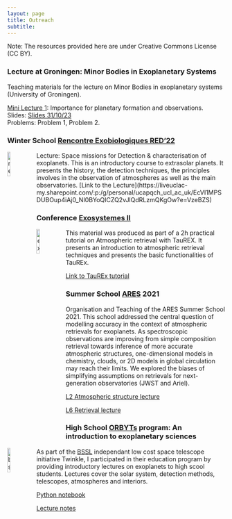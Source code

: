 ```yaml
---
layout: page
title: Outreach
subtitle: 
---
```


Note: The resources provided here are under Creative Commons License (CC BY). 

### Lecture at Groningen: Minor Bodies in Exoplanetary Systems
Teaching materials for the lecture on Minor Bodies in exoplanetary systems (University of Groningen).

<u>Mini Lecture 1</u>: Importance for planetary formation and observations.       <br />
Slides: [Slides 31/10/23](https://liveuclac-my.sharepoint.com/:p:/g/personal/ucapqch_ucl_ac_uk/EYEp-gb9AitFmO1fwf5CcSIB2_naj1YCIsgPs7zJJ2bnxQ?e=4maJ3b)       <br />
Problems: Problem 1, Problem 2.

### Winter School [Rencontre Exobiologiques RED’22](http://www.exobiologie.fr/red/index.php/en/red16-astrobiology-course/)
<img src="https://quentchangeat.github.io/img/red.png" alt="red" width="12%" height="12%" align="left" style="float:left; padding-right:4px">
Lecture: Space missions for Detection & characterisation of exoplanets.
This is an introductory course to extrasolar planets. It presents the history, the detection techniques, the principles involves in the observation of atmospheres as well as the main observatories.
[Link to the Lecture](https://liveuclac-my.sharepoint.com/:p:/g/personal/ucapqch_ucl_ac_uk/EcVI1MPSDUBOup4iAj0_NI0BYoQICZQ2vJlQdRLzmQKgOw?e=VzeBZS)


### Conference [Exosystemes II](https://exosystemes2.sciencesconf.org/)
<img src="https://quentchangeat.github.io/img/exosystemes.png" alt="exosystems" width="12%" height="12%" align="left" style="float:left; padding-right:4px">
This material was produced as part of a 2h practical tutorial on Atmospheric retrieval with TauREX. It presents an introduction to atmospheric retrieval techniques and presents the basic functionalities of TauREx.

[Link to TauREx tutorial](https://liveuclac-my.sharepoint.com/:f:/g/personal/ucapqch_ucl_ac_uk/EuwHMBWvw7NEhC6bw32W-ZABZNuRGYjTVfSpdORDidvvYQ?e=5yhB4V)

### Summer School [ARES](http://www.iap.fr/useriap/beaulieu/ARIEL/ARIEL-School2021-index.html) 2021

Organisation and Teaching of the ARES Summer School 2021. This school addressed the central question of modelling accuracy in the context of atmospheric retrievals for exoplanets. As spectroscopic observations are improving from simple composition retrieval towards inference of more accurate atmospheric structures, one-dimensional models in chemistry, clouds, or 2D models in global circulation may reach their limits. We explored the biases of simplifying assumptions on retrievals for next-generation observatories (JWST and Ariel).

[L2 Atmospheric structure lecture](https://liveuclac-my.sharepoint.com/:p:/g/personal/ucapqch_ucl_ac_uk/Ea860jjAmnREtR_NDDYYK8cBFcKDvEoE5bbNvZierFycAA?e=dIVAbY)

[L6 Retrieval lecture](https://liveuclac-my.sharepoint.com/:p:/g/personal/ucapqch_ucl_ac_uk/EQFaXvD9j3pCir9cY5_eNGYB-I9B_6MadxGkSPPnEy8d8A?e=DtnJFZ)




### High School [ORBYTs](http://www.twinkle-spacemission.co.uk/orbyts/) program: An introduction to exoplanetary sciences
<img src="https://quentchangeat.github.io/img/bssl.png" alt="bssl" width="12%" height="12%" align="left" style="float:left; padding-right:4px">

As part of the [BSSL](https://www.twinkle-spacemission.co.uk/about/) independant low cost space telescope initiative Twinkle, I participated in their education program by providing introductory lectures on exoplanets to high scool students. Lectures cover the solar system, detection methods, telescopes, atmospheres and interiors. 

[Python notebook](https://colab.research.google.com/drive/1dKtBacFXF8ahjZWxPA4ineJ0E8D7uU8j?fbclid=IwAR0vISBscAObo_OLWlddxSt3fLFbGftBbV6wKQRo7C4sC7MOFT3XXwsunrY)

[Lecture notes](https://liveuclac-my.sharepoint.com/:f:/g/personal/ucapqch_ucl_ac_uk/EgDOXABg22VDlDgFrhmss7YB6TM87CLZblsAZaTJEeRHkw)

